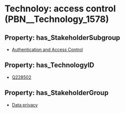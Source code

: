 # Technoloy: __access control__ (PBN__Technology_1578)

## Property: has_StakeholderSubgroup

* [Authentication and Access Control](PBN__TechSubgroup_140)

## Property: has_TechnologyID

* [Q228502](Q228502)

## Property: has_StakeholderGroup

* [Data privacy](PBN__TechGroup_5)

